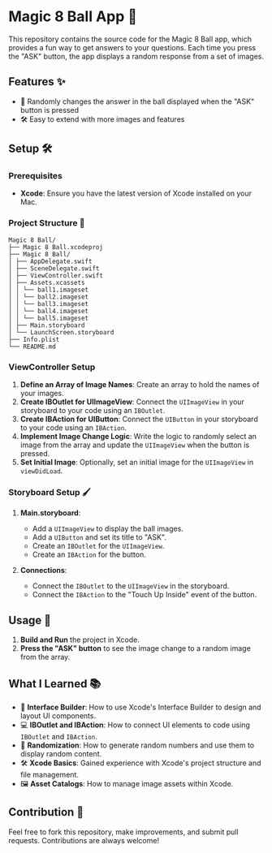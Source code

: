# Magic 8 Ball App 🎱

This repository contains the source code for the Magic 8 Ball app, which provides a fun way to get answers to your questions. Each time you press the "ASK" button, the app displays a random response from a set of images.

## Features ✨

- 🎲 Randomly changes the answer in the ball displayed when the "ASK" button is pressed
- 🛠 Easy to extend with more images and features

## Setup 🛠

### Prerequisites

- **Xcode**: Ensure you have the latest version of Xcode installed on your Mac.

### Project Structure 📁
```
Magic 8 Ball/
├── Magic 8 Ball.xcodeproj
├── Magic 8 Ball/
│ ├── AppDelegate.swift
│ ├── SceneDelegate.swift
│ ├── ViewController.swift
│ ├── Assets.xcassets
│ │ └── ball1.imageset
│ │ └── ball2.imageset
│ │ └── ball3.imageset
│ │ └── ball4.imageset
│ │ └── ball5.imageset
│ ├── Main.storyboard
│ └── LaunchScreen.storyboard
├── Info.plist
└── README.md
```
### ViewController Setup

1. **Define an Array of Image Names**: Create an array to hold the names of your images.
2. **Create IBOutlet for UIImageView**: Connect the `UIImageView` in your storyboard to your code using an `IBOutlet`.
3. **Create IBAction for UIButton**: Connect the `UIButton` in your storyboard to your code using an `IBAction`.
4. **Implement Image Change Logic**: Write the logic to randomly select an image from the array and update the `UIImageView` when the button is pressed.
5. **Set Initial Image**: Optionally, set an initial image for the `UIImageView` in `viewDidLoad`.

### Storyboard Setup 🖌

1. **Main.storyboard**:
    - Add a `UIImageView` to display the ball images.
    - Add a `UIButton` and set its title to "ASK".
    - Create an `IBOutlet` for the `UIImageView`.
    - Create an `IBAction` for the button.

2. **Connections**:
    - Connect the `IBOutlet` to the `UIImageView` in the storyboard.
    - Connect the `IBAction` to the "Touch Up Inside" event of the button.

## Usage 🚀

1. **Build and Run** the project in Xcode.
2. **Press the "ASK" button** to see the image change to a random image from the array.

## What I Learned 📚

- 🎨 **Interface Builder**: How to use Xcode's Interface Builder to design and layout UI components.
- 💻 **IBOutlet and IBAction**: How to connect UI elements to code using `IBOutlet` and `IBAction`.
- 🔄 **Randomization**: How to generate random numbers and use them to display random content.
- 🛠 **Xcode Basics**: Gained experience with Xcode's project structure and file management.
- 🖼 **Asset Catalogs**: How to manage image assets within Xcode.

## Contribution 🤝

Feel free to fork this repository, make improvements, and submit pull requests. Contributions are always welcome!
